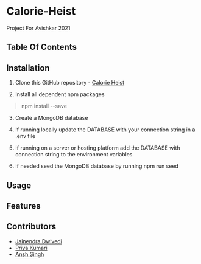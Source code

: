 # Calorie-Heist

Project For Avishkar 2021

## Table Of Contents

## Installation

1. Clone this GitHub repository - [Calorie Heist](https://github.com/JainendraDwivedi/Calorie-Heist)

2. Install all dependent npm packages

> npm install --save


3. Create a MongoDB database

4. If running locally update the DATABASE with your connection string in a .env file

5. If running on a server or hosting platform add the DATABASE with connection string to the environment variables

6. If needed seed the MongoDB database by running npm run seed


## Usage

## Features

## Contributors

- [Jainendra Dwivedi](https://github.com/JainendraDwivedi)
- [Priya Kumari](https://github.com/priya03050)
- [Ansh Singh](https://github.com/anshsingh21)
